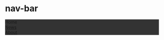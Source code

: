 # nav-bar
<!DOCTYPE html>
<html>
<style>
ul{
  list-style-type:none;
  margin:0;
  padding:0;
  overflow:hidden;
  background-color:#333;
}

li{
float:left;
}

 li a{
 display:block;
 color:white;
 text-aling:center;
 padding:14px 16px;
 text-decoration:none;
 }

 li a:hover{
 backround-color:#111;
 }
 </style>
 </head>
 <body>

 <ul>
   <li><a class="active" herf="#home">Home</a></li>
   <li><a href="#news">News</a></li>
   <li><a herf="#Contcat"</a></li>
     <li><a href="#about">About</a></li>
 </ul>
